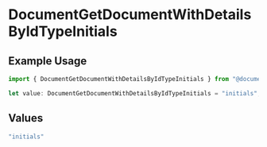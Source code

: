 # DocumentGetDocumentWithDetailsByIdTypeInitials

## Example Usage

```typescript
import { DocumentGetDocumentWithDetailsByIdTypeInitials } from "@documenso/sdk-typescript/models/operations";

let value: DocumentGetDocumentWithDetailsByIdTypeInitials = "initials";
```

## Values

```typescript
"initials"
```